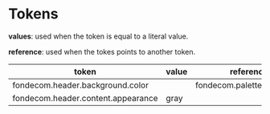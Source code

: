 # Tokens

**values**: used when the token is equal to a literal value.

**reference**: used when the tokes points to another token.

| token                              | value | reference                   |
| ---------------------------------- | ----- | --------------------------- |
| fondecom.header.background.color   |       | fondecom.palette.neutral.n0 |
| fondecom.header.content.appearance | gray  |                             |
